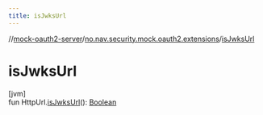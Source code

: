 ```yaml
---
title: isJwksUrl
---
```

//[mock-oauth2-server](../../index.html)/[no.nav.security.mock.oauth2.extensions](index.html)/[isJwksUrl](is-jwks-url.html)



# isJwksUrl



[jvm]\
fun HttpUrl.[isJwksUrl](is-jwks-url.html)(): [Boolean](https://kotlinlang.org/api/latest/jvm/stdlib/kotlin/-boolean/index.html)




